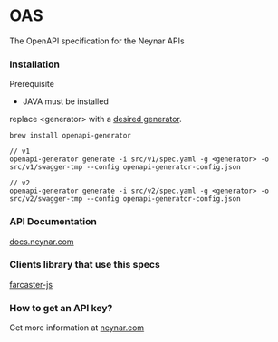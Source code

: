 # OAS

The OpenAPI specification for the Neynar APIs

### Installation
Prerequisite
- JAVA must be installed

replace \<generator\> with a [desired generator](https://openapi-generator.tech/docs/generators).

```
brew install openapi-generator

// v1
openapi-generator generate -i src/v1/spec.yaml -g <generator> -o src/v1/swagger-tmp --config openapi-generator-config.json

// v2
openapi-generator generate -i src/v2/spec.yaml -g <generator> -o src/v2/swagger-tmp --config openapi-generator-config.json
```

### API Documentation
[docs.neynar.com](https://docs.neynar.com/)

### Clients library that use this specs
[farcaster-js](https://github.com/standard-crypto/farcaster-js/)

### How to get an API key?
Get more information at [neynar.com](https://neynar.com/)
